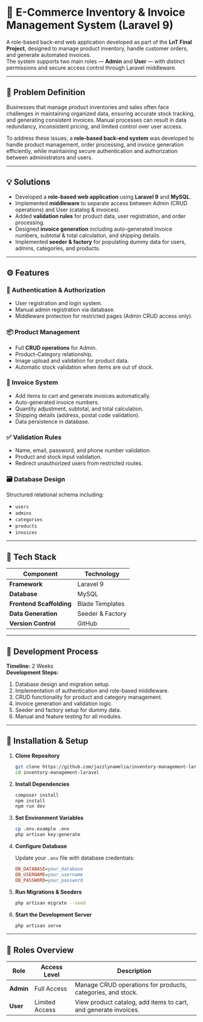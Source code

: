 # 🛒 E-Commerce Inventory & Invoice Management System (Laravel 9)

A role-based back-end web application developed as part of the **LnT Final Project**, designed to manage product inventory, handle customer orders, and generate automated invoices.  
The system supports two main roles — **Admin** and **User** — with distinct permissions and secure access control through Laravel middleware.

---

## 📌 Problem Definition

Businesses that manage product inventories and sales often face challenges in maintaining organized data, ensuring accurate stock tracking, and generating consistent invoices. Manual processes can result in data redundancy, inconsistent pricing, and limited control over user access.

To address these issues, a **role-based back-end system** was developed to handle product management, order processing, and invoice generation efficiently, while maintaining secure authentication and authorization between administrators and users.

---

## 💡 Solutions

- Developed a **role-based web application** using **Laravel 9** and **MySQL**.  
- Implemented **middleware** to separate access between Admin (CRUD operations) and User (catalog & invoices).  
- Added **validation rules** for product data, user registration, and order processing.  
- Designed **invoice generation** including auto-generated invoice numbers, subtotal & total calculation, and shipping details.  
- Implemented **seeder & factory** for populating dummy data for users, admins, categories, and products.

---

## ⚙️ Features

### 🔐 Authentication & Authorization
- User registration and login system.
- Manual admin registration via database.
- Middleware protection for restricted pages (Admin CRUD access only).

### 📦 Product Management
- Full **CRUD operations** for Admin.
- Product–Category relationship.
- Image upload and validation for product data.
- Automatic stock validation when items are out of stock.

### 🧾 Invoice System
- Add items to cart and generate invoices automatically.
- Auto-generated invoice numbers.
- Quantity adjustment, subtotal, and total calculation.
- Shipping details (address, postal code validation).
- Data persistence in database.

### ✅ Validation Rules
- Name, email, password, and phone number validation.
- Product and stock input validation.
- Redirect unauthorized users from restricted routes.

### 🗃️ Database Design
Structured relational schema including:
- `users`
- `admins`
- `categories`
- `products`
- `invoices`

---

## 🧰 Tech Stack

| Component | Technology |
|------------|-------------|
| **Framework** | Laravel 9 |
| **Database** | MySQL |
| **Frontend Scaffolding** | Blade Templates |
| **Data Generation** | Seeder & Factory |
| **Version Control** | GitHub |

---

## 🧪 Development Process

**Timeline:** 2 Weeks  
**Development Steps:**
1. Database design and migration setup.  
2. Implementation of authentication and role-based middleware.  
3. CRUD functionality for product and category management.  
4. Invoice generation and validation logic.  
5. Seeder and factory setup for dummy data.  
6. Manual and feature testing for all modules.

---

## 🚀 Installation & Setup

1. **Clone Repository**
   ```bash
   git clone https://github.com/jazzlynamelia/inventory-management-laravel
   cd inventory-management-laravel
   ```
2. **Install Dependencies**
   ```bash
   composer install
   npm install
   npm run dev
   ```
3. **Set Environment Variables**
   ```bash
   cp .env.example .env
   php artisan key:generate
   ```
4. **Configure Database**

   Update your `.env` file with database credentials:
   ```ini
   DB_DATABASE=your_database
   DB_USERNAME=your_username
   DB_PASSWORD=your_password
   ```
5. **Run Migrations & Seeders**
   ```bash
   php artisan migrate --seed
   ```
6. **Start the Development Server**
   ```bash
   php artisan serve
   ```

---

## 👤 Roles Overview

| **Role** | **Access Level** | **Description** |
|-----------|------------------|-----------------|
| **Admin** | Full Access | Manage CRUD operations for products, categories, and stock. |
| **User**  | Limited Access | View product catalog, add items to cart, and generate invoices. |
